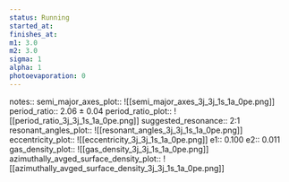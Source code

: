 ```yaml
---
status: Running
started_at:
finishes_at:
m1: 3.0
m2: 3.0
sigma: 1
alpha: 1
photoevaporation: 0
---
```


notes::
semi_major_axes_plot:: ![[semi_major_axes_3j_3j_1s_1a_0pe.png]]
period_ratio:: 2.06 ± 0.04
period_ratio_plot:: ![[period_ratio_3j_3j_1s_1a_0pe.png]]
suggested_resonance:: 2:1
resonant_angles_plot:: ![[resonant_angles_3j_3j_1s_1a_0pe.png]]
eccentricity_plot:: ![[eccentricity_3j_3j_1s_1a_0pe.png]]
e1:: 0.100
e2:: 0.011
gas_density_plot:: ![[gas_density_3j_3j_1s_1a_0pe.png]]
azimuthally_avged_surface_density_plot:: ![[azimuthally_avged_surface_density_3j_3j_1s_1a_0pe.png]]
